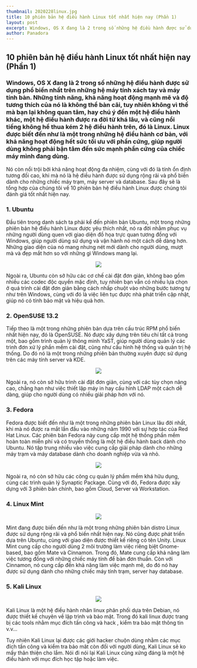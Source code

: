 ```yaml
---
thumbnail: 2020228linux.jpg
title: 10 phiên bản hệ điều hành Linux tốt nhất hiện nay (Phần 1)
layout: post
excerpt: Windows, OS X đang là 2 trong số những hệ điều hành được sử dụng phổ biến nhất trên những hệ máy tính xách tay và máy tính bàn. Những tính năng, khả năng hoạt động mạnh mẽ và độ tương thích của nó là không thể bàn cãi, tuy nhiên không vì thế mà bạn lại không quan tâm, hay chú ý đến một hệ điều hành khác, một hệ điều hành được ra đời từ khá lâu, và cũng nổi tiếng không hề thua kém 2 hệ điều hành trên, đó là Linux. Linux được biết đến như là một trong những hệ điều hành cơ bản, với khả năng hoạt động hết sức tối ưu với phần cứng, giúp người dùng không phải bận tâm đến sức mạnh phần cứng của chiếc máy mình đang dùng.
author: Panadora
---
```

## 10 phiên bản hệ điều hành Linux tốt nhất hiện nay (Phần 1)

### Windows, OS X đang là 2 trong số những hệ điều hành được sử dụng phổ biến nhất trên những hệ máy tính xách tay và máy tính bàn. Những tính năng, khả năng hoạt động mạnh mẽ và độ tương thích của nó là không thể bàn cãi, tuy nhiên không vì thế mà bạn lại không quan tâm, hay chú ý đến một hệ điều hành khác, một hệ điều hành được ra đời từ khá lâu, và cũng nổi tiếng không hề thua kém 2 hệ điều hành trên, đó là Linux. Linux được biết đến như là một trong những hệ điều hành cơ bản, với khả năng hoạt động hết sức tối ưu với phần cứng, giúp người dùng không phải bận tâm đến sức mạnh phần cứng của chiếc máy mình đang dùng.

Nó còn nổi trội bởi khả năng hoạt động đa nhiệm, cùng với đó là tính ổn định tương đối cao, khi mà nó là hệ điều hành được sử dụng rộng rãi và phổ biến dành cho những chiếc máy trạm, máy server và database. Sau đây sẽ là tổng hợp của chúng tôi về 10 phiên bản hệ điều hành Linux được chúng tôi đánh giá tốt nhất hiện nay.

### 1. Ubuntu

Đầu tiên trong danh sách ta phải kể đến phiên bản Ubuntu, một trong những phiên bản hệ điều hành Linux được yêu thích nhất, nó ra đời nhằm phục vụ những người dùng quen với giao diện đồ họa trực quan tương đồng với Windows, giúp người dùng sử dụng và vận hành nó một cách dễ dàng hơn. Những giao diện của nó mang nhưng nét mới dành cho người dùng, mượt mà và đẹp mắt hơn so với những gì Windows mang lại.

<center><img class="img-thumbnail image-post" src="https://fptshop.com.vn/Uploads/images/2015/Tin-Tuc/03/30/He_dieu_hanh_Linux(2).jpg"></center>

Ngoài ra, Ubuntu còn sở hữu các cơ chế cài đặt đơn giản, không bao gồm nhiều các codec độc quyền mặc định, tuy nhiên bạn vẫn có nhiều lựa chọn ở quá trình cài đặt đơn giản bằng cách nhấp chuột vào những bước tương tự như trên Windows, cùng với đó là việc liên tục được nhà phát triển cập nhật, giúp nó có tính bảo mật và hiệu quả hơn.

### 2. OpenSUSE 13.2

Tiếp theo là một trong những phiên bản dựa trên cấu trúc RPM phổ biến nhất hiện nay, đó là OpenSUSE. Nó được xây dựng trên tiêu chí tất cả trong một, bao gồm trình quản lý thông minh YaST, giúp người dùng quản lý các trình đơn xử lý phần mềm cài đặt, cũng như cấu hình hệ thống và quản trị hệ thống. Do đó nó là một trong những phiên bản thường xuyên được sử dụng trên các máy tính server và KDE.

<center><img class="img-thumbnail image-post" src="https://fptshop.com.vn/Uploads/images/2015/Tin-Tuc/03/30/He_dieu_hanh_Linux(3).jpg"></center>

Ngoài ra, nó còn sở hữu trình cài đặt đơn giản, cùng với các tùy chọn nâng cao, chẳng hạn như việc thiết lập máy in hay cấu hình LDAP một cách dễ dàng, giúp cho người dùng có nhiều giải pháp hơn với nó.

### 3. Fedora

Fedora được biết đến như là một trong những phiên bản Linux lâu đời nhất, khi mà nó được ra mắt lần đầu vào những năm 1990 với sự hợp tác của Red Hat Linux. Các phiên bản Fedora này cung cấp một hệ thống phần mềm hoàn toàn miễn phí và có truyền thống là một hệ điều hành back dành cho Ubuntu. Nó tập trung nhiều vào việc cung cấp giải pháp dành cho những máy trạm và máy database dành cho doanh nghiệp vừa và nhỏ.

<center><img class="img-thumbnail image-post" src="https://fptshop.com.vn/Uploads/images/2015/Tin-Tuc/03/30/He_dieu_hanh_Linux(6).jpg"></center>

Ngoài ra, nó còn sở hữu các công cụ quản lý phầm mềm khá hữu dụng, cùng các trình quản lý Synaptic Package. Cùng với đó, Fedora được xây dựng với 3 phiên bản chính, bao gồm Cloud, Server và Workstation.

### 4. Linux Mint

<center><img class="img-thumbnail image-post" src="https://fptshop.com.vn/Uploads/images/2015/Tin-Tuc/03/30/He_dieu_hanh_Linux(7).jpg"></center>

Mint đang được biến đến như là một trong những phiên bản distro Linux được sử dụng rộng rãi và phổ biến nhất hiện nay. Nó cũng được phát triển dựa trên Ubuntu, cùng với giao diện được thiết kế riêng có tên Unity. Linux Mint cung cấp cho người dùng 2 môi trường làm việc riêng biệt Gnome-based, bao gồm Mate và Cinnamon. Trong đó, Mate cung cấp khả năng làm việc tương đồng với những chiếc máy tính để bàn đơn thuần. Còn với Cinnamon, nó cung cấp đến khả năng làm việc mạnh mẽ, do đó nó hay được sử dụng dành cho những chiếc máy tính trạm, server hay database.


### 5. Kali Linux

<center><img class="img-thumbnail image-post" src="https://cuongquach.com/resources/images/2017/06/buoc-18-dang-nhap-kali-linux.jpg"></center>

Kali Linux là một hệ điều hành nhân linux phân phối dựa trên Debian, nó được thiết kế chuyên về lập trình và bảo mật. Trong đó kali linux được trang bị các tools nhằm mục đích tấn công và hack , kiểm tra bảo mật thông tin v.v... 

Tuy nhiên Kali Linux lại được các giới hacker chuộn dùng nhằm các mục đích tấn công và kiểm tra bảo mât còn đối với người dùng, Kali Linux sẽ ko mấy thân thiện cho lắm. Nói đi nói lại Kali Linux cũng xứng đáng là một hệ điều hành với mục đích học tập hoặc làm việc.
<br>
<br>
